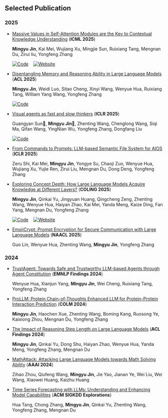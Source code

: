 ## Selected Publication
### 2025
- [Massive Values in Self-Attention Modules are the Key to Contextual Knowledge Understanding](https://arxiv.org/abs/2502.01563) (**ICML 2025**)

  **Mingyu Jin**, Kai Mei, Wujiang Xu, Mingjie Sun, Ruixiang Tang, Mengnan Du, Zirui liu, Yongfeng Zhang
  
  [![Code](https://img.shields.io/badge/Code-on%20GitHub-000?logo=github&logoColor=white)](https://github.com/MingyuJ666/Rope_with_LLM) &nbsp;&nbsp;
  [![Website](https://img.shields.io/badge/Project-Homepage-0A7EB4?logo=google-chrome&logoColor=white)](https://mingyuj666.github.io/massive_value/)
- [Disentangling Memory and Reasoning Ability in Large Language Models](https://arxiv.org/abs/2411.13504) (**ACL 2025**)

  **Mingyu Jin**, Weidi Luo, Sitao Cheng, Xinyi Wang, Wenyue Hua, Ruixiang Tang, William Yang Wang, Yongfeng Zhang
  
  [![Code](https://img.shields.io/badge/Code-on%20GitHub-000?logo=github&logoColor=white)](https://github.com/MingyuJ666/Rope_with_LLM) 
- [Visual agents as fast and slow thinkers](https://arxiv.org/abs/2408.08862) (**ICLR 2025**)

  Guangyan Sun🌟, **Mingyu Jin🌟**, Zhenting Wang, Chenglong Wang, Siqi Ma, Qifan Wang, YingNian Wu, Yongfeng Zhang, Dongfang Liu

  [![Code](https://img.shields.io/badge/Code-on%20GitHub-000?logo=github&logoColor=white)](https://github.com/GuangyanS/Sys2-LLaVA) 
- [From Commands to Prompts: LLM-based Semantic File System for AIOS](https://arxiv.org/abs/2410.11843) (**ICLR 2025**)

  Zeru Shi, Kai Mei, **Mingyu Jin**, Yongye Su, Chaoji Zuo, Wenyue Hua, Wujiang Xu, Yujie Ren, Zirui Liu, Mengnan Du, Dong Deng, Yongfeng Zhang

- [Exploring Concept Depth: How Large Language Models Acquire Knowledge at Different Layers?](https://arxiv.org/abs/2404.07066) (**COLING 2025**)

  **Mingyu Jin**, Qinkai Yu, Jingyuan Huang, Qingcheng Zeng, Zhenting Wang, Wenyue Hua, Haiyan Zhao, Kai Mei, Yanda Meng, Kaize Ding, Fan Yang, Mengnan Du, Yongfeng Zhang
  
  [![Code](https://img.shields.io/badge/Code-on%20GitHub-000?logo=github&logoColor=white)](https://github.com/Luckfort/CD) &nbsp;&nbsp;
  [![Website](https://img.shields.io/badge/Project-Homepage-0A7EB4?logo=google-chrome&logoColor=white)](https://luckfort.github.io/explore_CD/)
  
- [EmojiCrypt: Prompt Encryption for Secure Communication with Large Language Models](https://arxiv.org/abs/2402.05868) (**NAACL 2025**)

  Guo Lin, Wenyue Hua, Zhenting Wang, **Mingyu Jin**, Yongfeng Zhang
### 2024

- [TrustAgent: Towards Safe and Trustworthy LLM-based Agents through Agent Constitution](https://arxiv.org/abs/2402.01586) (**EMNLP Findings 2024**)

  Wenyue Hua, Xianjun Yang, **Mingyu Jin**, Wei Cheng, Ruixiang Tang, Yongfeng Zhang
  
- [ProLLM: Protein Chain-of-Thoughts Enhanced LLM for Protein-Protein Interaction Prediction](https://www.biorxiv.org/content/10.1101/2024.04.18.590025v1) (**COLM 2024**)

  **Mingyu Jin**, Haochen Xue, Zhenting Wang, Boming Kang, Ruosong Ye, Kaixiong Zhou, Mengnan Du, Yongfeng Zhang
  
- [The Impact of Reasoning Step Length on Large Language Models](https://arxiv.org/abs/2401.04925) (**ACL Findings 2024**) 

  **Mingyu Jin**, Qinkai Yu, Dong Shu, Haiyan Zhao, Wenyue Hua, Yanda Meng, Yongfeng Zhang, Mengnan Du

- [MathAttack: Attacking Large Language Models towards Math Solving Ability](https://ojs.aaai.org/index.php/AAAI/article/view/29949) (**AAAI 2024**)

  Zihao Zhou, Qiufeng Wang, **Mingyu Jin**, Jie Yao, Jianan Ye, Wei Liu, Wei Wang, Xiaowei Huang, Kaizhu Huang

- [Time Series Forecasting with LLMs: Understanding and Enhancing Model Capabilities](https://arxiv.org/abs/2402.10835) (**ACM SIGKDD Explorations**)

  Hua Tang, Chong Zhang, **Mingyu Jin**, Qinkai Yu, Zhenting Wang, Yongfeng Zhang, Mengnan Du



